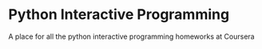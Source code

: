 # Python Interactive Programming

A place for all the python interactive programming homeworks at Coursera
